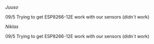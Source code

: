 

_Juuso_

09/5 Trying to get ESP8266-12E work with our sensors (didn´t work)



_Niklas_

09/5 Trying to get ESP8266-12E work with our sensors (didn´t work) 
